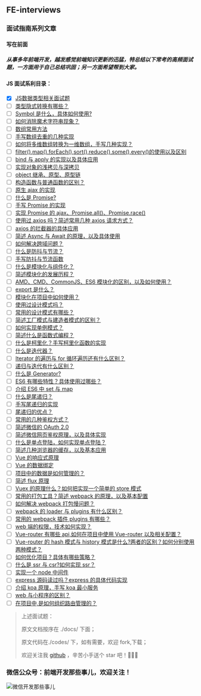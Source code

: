 ## FE-interviews

### 面试指南系列文章

#### 写在前面

##### 从事多年前端开发，越发感觉前端知识更新的迅猛，特总结以下常考的高频面试题，一方面用于自己总结巩固；另一方面希望帮到大家。

#### JS 面试系利目录：

- [x] [JS数据类型相关面试题](./docs/1.md)
- [ ] [类型隐式转换有哪些？](./docs/2.md)
- [ ] [Symbol 是什么，具体如何使用?](./docs/3.md)
- [ ] [如何消除魔术字符串现象？](./docs/4.md)
- [ ] [数组常用方法](./docs/5.md)
- [ ] [手写数组去重的几种实现](./docs/6.md)
- [ ] [如何将多维数组转换为一维数组，手写几种实现？](./docs/7.md)
- [ ] [filter(),map(),forEach(),sort(),reduce(),some(),every()的使用以及区别](./docs/8.md)
- [ ] [bind 与 apply 的实现以及具体应用](./docs/9.md)
- [ ] [实现对象的浅拷贝与深拷贝](./docs/10.md)
- [ ] [object 继承、原型、原型链](./docs/fe-interview2/11.md)
- [ ] [构造函数与普通函数的区别？](./docs/12.md)
- [ ] [原生 ajax 的实现](./docs/13.md)
- [ ] [什么是 Promise?](./docs/14.md)
- [ ] [手写 Promise 的实现](./docs/15.md)
- [ ] [实现 Promise 的 ajax、Promise.all()、Promise.race()](./docs/16.md)
- [ ] [使用过 axios 吗？简述常用几种 axios 请求方式？](./docs/17.md)
- [ ] [axios 的拦截器的具体应用](./docs/18.md)
- [ ] [简述 Async 与 Await 的原理，以及具体使用](./docs/19.md)
- [ ] [如何解决跨域问题？](./docs/20.md)
- [ ] [什么是防抖与节流？](./docs/21.md)
- [ ] [手写防抖与节流函数](./docs/22.md)
- [ ] [什么是模块化与组件化？](./docs/23.md)
- [ ] [简述模块化的发展历程？](./docs/24.md)
- [ ] [AMD、CMD、CommonJS、ES6 模块化的区别，以及如何使用？](./docs/25.md)
- [ ] [export 是什么？](./docs/26.md)
- [ ] [模块化在项目中如何使用？](./docs/27.md)
- [ ] [使用过设计模式吗？](./docs/28.md)
- [ ] [常用的设计模式有哪些？](./docs/29.md)
- [ ] [简述工厂模式与建造者模式的区别？](./docs/30.md)
- [ ] [如何实现单例模式？](./docs/31.md)
- [ ] [简述什么是函数式编程？](./docs/32.md)
- [ ] [什么是柯里化？手写柯里化函数的实现](./docs/33.md)
- [ ] [什么是迭代器？](./docs/34.md)
- [ ] [Iterator 的遍历与 for 循环遍历还有什么区别？](./docs/35.md)
- [ ] [递归与迭代有什么区别？](./docs/36.md)
- [ ] [什么是 Generator?](./docs/37.md)
- [ ] [ES6 有哪些特性？具体使用过哪些？](./docs/38.md)
- [ ] [介绍 ES6 中 set 与 map](./docs/39.md)
- [ ] [什么是尾递归？](./docs/40.md)
- [ ] [手写尾递归的实现](./docs/41.md)
- [ ] [尾递归的优点？](./docs/42.md)
- [ ] [常用的几种鉴权方式？](./docs/43.md)
- [ ] [简述微信的 OAuth 2.0](./docs/44.md)
- [ ] [简述微信网页鉴权原理，以及具体实现](./docs/45.md)
- [ ] [什么是单点登陆，如何实现单点登陆？](./docs/46.md)
- [ ] [简述几种浏览器的缓存，以及基本应用](./docs/47.md)
- [ ] [Vue 的响应式原理](./docs/48.md)
- [ ] [Vue 的数据绑定](./docs/49.md)
- [ ] [项目中的数据是如何管理的？](./docs/50.md)
- [ ] [简述 flux 原理](./docs/51.md)
- [ ] [Vuex 的原理什么？如何把实现一个简单的 store 模式](./docs/52.md)
- [ ] [常用的打包工具？简述 webpack 的原理，以及基本配置](./docs/53.md)
- [ ] [如何解决 webpack 打包慢问题？](./docs/54.md)
- [ ] [webpack 的 loader 与 plugins 有什么区别？](./docs/55.md)
- [ ] [常用的 webpack 插件 plugins 有哪些？](./docs/56.md)
- [ ] [web 端的权限，技术如何实现？](./docs/57.md)
- [ ] [Vue-router 有哪些 api,如何在项目中使用 Vue-router 以及相关配置？](./docs/58.md)
- [ ] [Vue-router 的 hash 模式与 history 模式是什么?两者的区别？如何分别使用两种模式？](./docs/59.md)
- [ ] [如何优化项目？具体有哪些策略？](./docs/60.md)
- [ ] [什么是 ssr 与 csr?如何实现 ssr？](./docs/61.md)
- [ ] [实现一个 node 中间件](./docs/62.md)
- [ ] [express 源码读过吗？express 的具体代码实现](./docs/63.md)
- [ ] [介绍 koa 原理，手写 koa 最小服务](./docs/64.md)
- [ ] [web 与小程序的区别？](./docs/65.md)
- [ ] [在项目中,是如何组织路由管理的？](./docs/66.md)

> 上述面试题：
>
> 原文文档按序在 ./docs/ 下面；
>
> 原文代码在./codes/ 下，如有需要，欢迎 fork,下载；
>
> 欢迎关注我 [github](https://github.com/wumingwei/FE-interviews) ，辛苦小手送个 star 吧！🙂😊😊

### 微信公众号：前端开发那些事儿，欢迎关注！

![微信开发那些事儿](https://s1.ax1x.com/2020/03/30/GnwTeI.gif)
